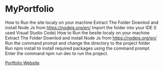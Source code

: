 
# MyPortfolio
How to Run the site localy on your machine
Extract The Folder
Downlod and install Node Js from https://nodejs.org/en/
 Import the folder into your IDE (I used Visual Studio Code)
 How to Run the besite localy on your machine
 Extract The Folder
Downlod and install Node Js from https://nodejs.org/en/
Run the command prompt and change the directory to the project folder
Run  npm install to install required packages using the command prompt 
Enter the command npm run dev to run the project. 

[Portfolio Website](https://my-portfolio-lppxytezv-lincolnruwambara.vercel.app/) 
